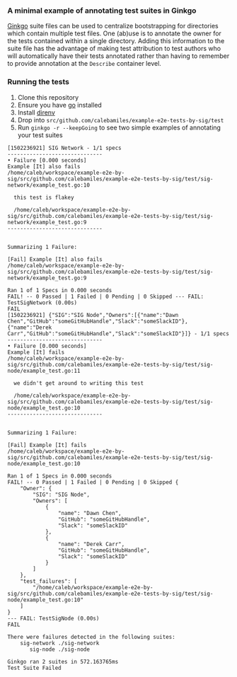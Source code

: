 ### A minimal example of annotating test suites in Ginkgo

[Ginkgo][] suite files can be used to centralize bootstrapping for directories which
contain multiple test files. One (ab)use is to annotate the owner for the tests
contained within a single directory. Adding this information to the suite file has
the advantage of making test attribution to test authors who will automatically have
their tests annotated rather than having to remember to provide annotation at the
`Describe` container level.

### Running the tests

1. Clone this repository
1. Ensure you have [go][] installed
1. Install [direnv][]
1. Drop into `src/github.com/calebamiles/example-e2e-tests-by-sig/test`
1. Run `ginkgo -r --keepGoing` to see two simple examples of annotating your test suites

```
[1502236921] SIG Network - 1/1 specs 
------------------------------
• Failure [0.000 seconds]
Example [It] also fails 
/home/caleb/workspace/example-e2e-by-sig/src/github.com/calebamiles/example-e2e-tests-by-sig/test/sig-network/example_test.go:10

  this test is flakey

  /home/caleb/workspace/example-e2e-by-sig/src/github.com/calebamiles/example-e2e-tests-by-sig/test/sig-network/example_test.go:9
------------------------------


Summarizing 1 Failure:

[Fail] Example [It] also fails 
/home/caleb/workspace/example-e2e-by-sig/src/github.com/calebamiles/example-e2e-tests-by-sig/test/sig-network/example_test.go:9

Ran 1 of 1 Specs in 0.000 seconds
FAIL! -- 0 Passed | 1 Failed | 0 Pending | 0 Skipped --- FAIL: TestSigNetwork (0.00s)
FAIL
[1502236921] {"SIG":"SIG Node","Owners":[{"name":"Dawn Chen","GitHub":"someGitHubHandle","Slack":"someSlackID"},{"name":"Derek Carr","GitHub":"someGitHubHandle","Slack":"someSlackID"}]} - 1/1 specs 
------------------------------
• Failure [0.000 seconds]
Example [It] fails 
/home/caleb/workspace/example-e2e-by-sig/src/github.com/calebamiles/example-e2e-tests-by-sig/test/sig-node/example_test.go:11

  we didn't get around to writing this test

  /home/caleb/workspace/example-e2e-by-sig/src/github.com/calebamiles/example-e2e-tests-by-sig/test/sig-node/example_test.go:10
------------------------------


Summarizing 1 Failure:

[Fail] Example [It] fails 
/home/caleb/workspace/example-e2e-by-sig/src/github.com/calebamiles/example-e2e-tests-by-sig/test/sig-node/example_test.go:10

Ran 1 of 1 Specs in 0.000 seconds
FAIL! -- 0 Passed | 1 Failed | 0 Pending | 0 Skipped {
	"Owner": {
		"SIG": "SIG Node",
		"Owners": [
			{
				"name": "Dawn Chen",
				"GitHub": "someGitHubHandle",
				"Slack": "someSlackID"
			},
			{
				"name": "Derek Carr",
				"GitHub": "someGitHubHandle",
				"Slack": "someSlackID"
			}
		]
	},
	"test_failures": [
		"/home/caleb/workspace/example-e2e-by-sig/src/github.com/calebamiles/example-e2e-tests-by-sig/test/sig-node/example_test.go:10"
	]
}
--- FAIL: TestSigNode (0.00s)
FAIL

There were failures detected in the following suites:
	sig-network ./sig-network
	   sig-node ./sig-node

Ginkgo ran 2 suites in 572.163765ms
Test Suite Failed
```

[Ginkgo]: https://github.com/onsi/ginkgo
[go]: https://golang.org/
[direnv]: https://direnv.net/
